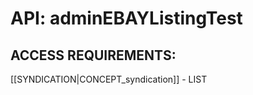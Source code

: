 # API: adminEBAYListingTest


## ACCESS REQUIREMENTS: ##
[[SYNDICATION|CONCEPT_syndication]] - LIST

